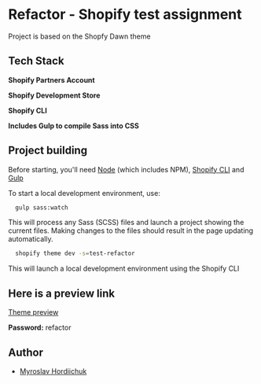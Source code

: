 
#  Refactor - Shopify test assignment

Project is based on the Shopfy Dawn theme


## Tech Stack

**Shopify Partners Account** 

**Shopify Development Store**

**Shopify CLI**

**Includes Gulp to compile Sass into CSS**
## Project building

Before starting, you'll need [Node](https://nodejs.org/en)
 (which includes NPM), [Shopify CLI](https://shopify.dev/docs/themes/tools/cli/install) and [Gulp](https://shopify.dev/docs/themes/tools/cli)

To start a local development environment, use:

```bash
  gulp sass:watch
```

This will process any Sass (SCSS) files and launch a project showing the current files. Making changes to the files should result in the page updating automatically.

```bash
  shopify theme dev -s=test-refactor
```

This will launch a local development environment using the Shopify CLI


## Here is a preview link

[Theme preview](https://test-refactor.myshopify.com/)

**Password:** refactor

## Author

- [Myroslav Hordiichuk](github.com/Hordii4uk)

